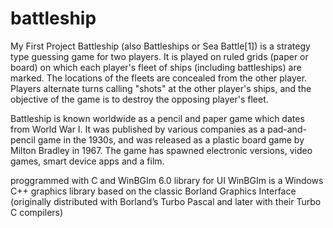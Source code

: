 # battleship
My First Project 
Battleship (also Battleships or Sea Battle[1]) is a strategy type guessing game for two players. It is played on ruled grids (paper or board) on which each player's fleet of ships (including battleships) are marked. The locations of the fleets are concealed from the other player. Players alternate turns calling "shots" at the other player's ships, and the objective of the game is to destroy the opposing player's fleet.

Battleship is known worldwide as a pencil and paper game which dates from World War I. It was published by various companies as a pad-and-pencil game in the 1930s, and was released as a plastic board game by Milton Bradley in 1967. The game has spawned electronic versions, video games, smart device apps and a film.


proggrammed with C and WinBGIm 6.0 library for UI
WinBGIm is a Windows C++ graphics library based on the classic Borland Graphics Interface (originally distributed with Borland’s Turbo Pascal and later with their Turbo C compilers)


